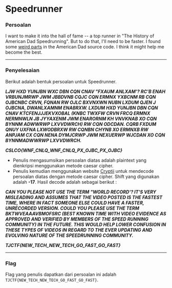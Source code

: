 # Speedrunner

### Persoalan

I want to make it into the hall of fame -- a top runner in "The History of American Dad Speedrunning". But to do that, I'll need to be faster. I found some [weird parts](https://static.tjctf.org) in the American Dad source code. I think it might help me become the best.
____________________________________

### Penyelesaian
Berikut adalah bentuk persoalan untuk Speedrunner.

***LJW HXD YUNJBN WXC DBN CQN CNAV "FXAUM ANLXAM'? RC'B ENAH VRBUNJMRWP JWM JBBDVNB CQJC CQN ERMNX YXBCNM RB CQN OJBCNBC CRVN, FQNAN RW OJLC BXVNXWN NUBN LXDUM QJEN J OJBCNA, DWANLXAMNM ENABRXW. LXDUM HXD YUNJBN DBN CQN CNAV KTCFENJJJEKVXOBAL (KNBC TWXFW CRVN FRCQ ERMNX NERMNWLN JB JYYAXENM JWM ENARORNM KH VNVKNAB XO CQN BYNNM ADWWRWP LXVVDWRCH) RW CQN ODCDAN. CQRB FXDUM QNUY UXFNA LXWODBRXW RW CQNBN CHYNB XO ERMNXB RW ANPJAM CX CQN NENA DYMJCRWP JWM NEXUERWP WJCDAN XO CQN BYNNMADWWRWP LXVVDWRCH.*** 

***CSLCO{WNF_CNLQ_WNF_CNLQ_PX_OJBC_PX_OJBC}***

- Penulis mengasumsikan persoalan diatas adalah plaintext yang dienkripsi menggunakan metode caesar cipher. 
- Penulis kemudian menggunakan website [Cryptii](https://cryptii.com/pipes/caesar-cipher) untuk mendecode persoalan diatas dengan metode caesar cipher. Shift yang digunakan adalah **-17**. Hasil decode adalah sebagai berikut :

***CAN YOU PLEASE NOT USE THE TERM "WORLD RECORD'? IT'S VERY MISLEADING AND ASSUMES THAT THE VIDEO POSTED IS THE FASTEST TIME, WHERE IN FACT SOMEONE ELSE COULD HAVE A FASTER, UNRECORDED VERSION. COULD YOU PLEASE USE THE TERM BKTWVEAAAVBMOFSRC (BEST KNOWN TIME WITH VIDEO EVIDENCE AS APPROVED AND VERIFIED BY MEMBERS OF THE SPEED RUNNING COMMUNITY) IN THE FUTURE. THIS WOULD HELP LOWER CONFUSION IN THESE TYPES OF VIDEOS IN REGARD TO THE EVER UPDATING AND EVOLVING NATURE OF THE SPEEDRUNNING COMMUNITY.*** 

***TJCTF{NEW_TECH_NEW_TECH_GO_FAST_GO_FAST}***
____________________________________

### Flag

Flag yang penulis dapatkan dari persoalan ini adalah `TJCTF{NEW_TECH_NEW_TECH_GO_FAST_GO_FAST}`.
